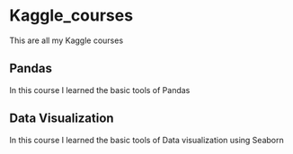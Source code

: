 # Kaggle_courses
This are all my Kaggle courses

## Pandas
In this course I learned the basic tools of Pandas

## Data Visualization

In this course I learned the basic tools of Data visualization using Seaborn
